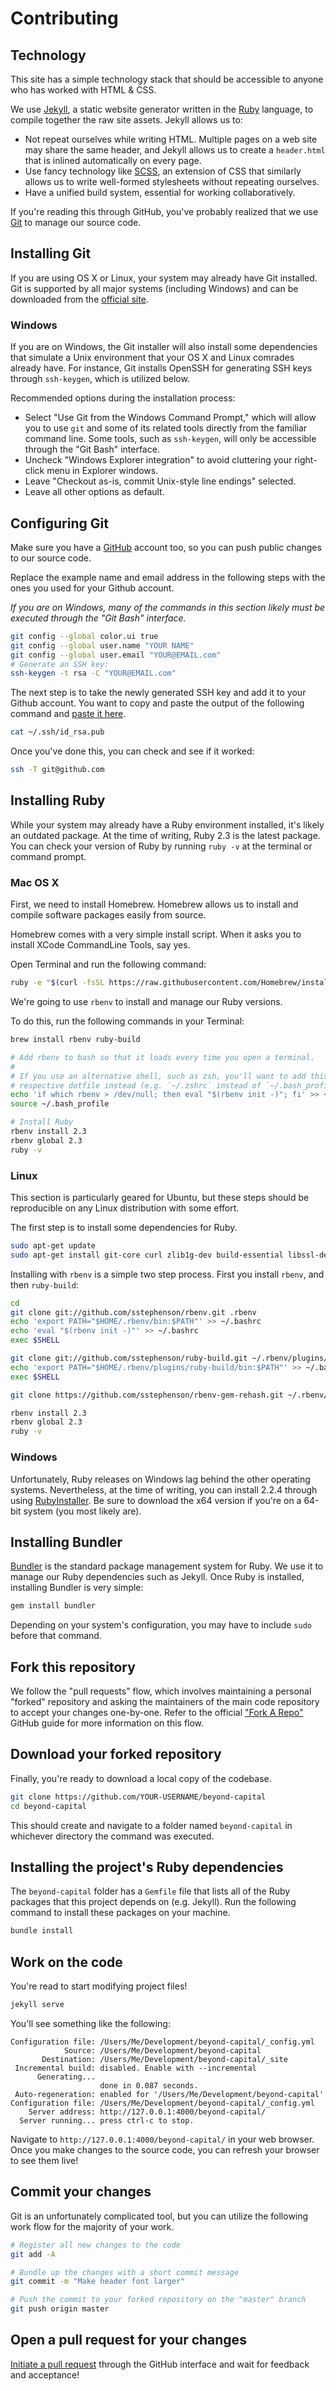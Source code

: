 # Contributing

## Technology

This site has a simple technology stack that should be accessible to anyone who has worked with HTML & CSS.

We use [Jekyll](https://jekyllrb.com/), a static website generator written in the [Ruby](https://www.ruby-lang.org/en/) language, to compile together the raw site assets. Jekyll allows us to:

* Not repeat ourselves while writing HTML. Multiple pages on a web site may share the same header, and Jekyll allows us to create a `header.html` that is inlined automatically on every page.
* Use fancy technology like [SCSS](http://sass-lang.com/), an extension of CSS that similarly allows us to write well-formed stylesheets without repeating ourselves.
* Have a unified build system, essential for working collaboratively.

If you're reading this through GitHub, you've probably realized that we use [Git](https://git-scm.com/) to manage our source code.

## Installing Git

If you are using OS X or Linux, your system may already have Git installed. Git is supported by all major systems (including Windows) and can be downloaded from the [official site](https://git-scm.com/).

### Windows

If you are on Windows, the Git installer will also install some dependencies that simulate a Unix environment that your OS X and Linux comrades already have. For instance, Git installs OpenSSH for generating SSH keys through `ssh-keygen`, which is utilized below.

Recommended options during the installation process:

* Select "Use Git from the Windows Command Prompt," which will allow you to use `git` and some of its related tools directly from the familiar command line. Some tools, such as `ssh-keygen`, will only be accessible through the "Git Bash" interface.
* Uncheck "Windows Explorer integration" to avoid cluttering your right-click menu in Explorer windows.
* Leave "Checkout as-is, commit Unix-style line endings" selected.
* Leave all other options as default.

## Configuring Git

Make sure you have a [GitHub](https://github.com) account too, so you can push public changes to our source code.

Replace the example name and email address in the following steps with the ones you used for your Github account.

*If you are on Windows, many of the commands in this section likely must be executed through the "Git Bash" interface.*

```sh
git config --global color.ui true
git config --global user.name "YOUR NAME"
git config --global user.email "YOUR@EMAIL.com"
# Generate an SSH key:
ssh-keygen -t rsa -C "YOUR@EMAIL.com"
```

The next step is to take the newly generated SSH key and add it to your Github account. You want to copy and paste the output of the following command and [paste it here](https://github.com/settings/ssh).

```sh
cat ~/.ssh/id_rsa.pub
```

Once you've done this, you can check and see if it worked:

```sh
ssh -T git@github.com
```

## Installing Ruby

While your system may already have a Ruby environment installed, it's likely an outdated package. At the time of writing, Ruby 2.3 is the latest package. You can check your version of Ruby by running `ruby -v` at the terminal or command prompt.

### Mac OS X

First, we need to install Homebrew. Homebrew allows us to install and compile software packages easily from source.

Homebrew comes with a very simple install script. When it asks you to install XCode CommandLine Tools, say yes.

Open Terminal and run the following command:

```sh
ruby -e "$(curl -fsSL https://raw.githubusercontent.com/Homebrew/install/master/install)"
```

We're going to use `rbenv` to install and manage our Ruby versions.

To do this, run the following commands in your Terminal:

```sh
brew install rbenv ruby-build

# Add rbenv to bash so that it loads every time you open a terminal.
#
# If you use an alternative shell, such as zsh, you'll want to add this line to its
# respective dotfile instead (e.g. `~/.zshrc` instead of `~/.bash_profile`).
echo 'if which rbenv > /dev/null; then eval "$(rbenv init -)"; fi' >> ~/.bash_profile
source ~/.bash_profile

# Install Ruby
rbenv install 2.3
rbenv global 2.3
ruby -v
```

### Linux

This section is particularly geared for Ubuntu, but these steps should be reproducible on any Linux distribution with some effort.

The first step is to install some dependencies for Ruby.

```sh
sudo apt-get update
sudo apt-get install git-core curl zlib1g-dev build-essential libssl-dev libreadline-dev libyaml-dev libsqlite3-dev sqlite3 libxml2-dev libxslt1-dev libcurl4-openssl-dev python-software-properties libffi-dev
```

Installing with `rbenv` is a simple two step process. First you install `rbenv`, and then `ruby-build`:

```sh
cd
git clone git://github.com/sstephenson/rbenv.git .rbenv
echo 'export PATH="$HOME/.rbenv/bin:$PATH"' >> ~/.bashrc
echo 'eval "$(rbenv init -)"' >> ~/.bashrc
exec $SHELL

git clone git://github.com/sstephenson/ruby-build.git ~/.rbenv/plugins/ruby-build
echo 'export PATH="$HOME/.rbenv/plugins/ruby-build/bin:$PATH"' >> ~/.bashrc
exec $SHELL

git clone https://github.com/sstephenson/rbenv-gem-rehash.git ~/.rbenv/plugins/rbenv-gem-rehash

rbenv install 2.3
rbenv global 2.3
ruby -v
```

### Windows

Unfortunately, Ruby releases on Windows lag behind the other operating systems. Nevertheless, at the time of writing, you can install 2.2.4 through using [RubyInstaller](http://rubyinstaller.org/downloads/). Be sure to download the x64 version if you're on a 64-bit system (you most likely are).

## Installing Bundler

[Bundler](http://bundler.io/) is the standard package management system for Ruby. We use it to manage our Ruby dependencies such as Jekyll. Once Ruby is installed, installing Bundler is very simple:

```sh
gem install bundler
```

Depending on your system's configuration, you may have to include `sudo` before that command.

## Fork this repository

We follow the "pull requests" flow, which involves maintaining a personal "forked" repository and asking the maintainers of the main code repository to accept your changes one-by-one. Refer to the official ["Fork A Repo"](https://help.github.com/articles/fork-a-repo/) GitHub guide for more information on this flow.

## Download your forked repository

Finally, you're ready to download a local copy of the codebase.

```sh
git clone https://github.com/YOUR-USERNAME/beyond-capital
cd beyond-capital
```

This should create and navigate to a folder named `beyond-capital` in whichever directory the command was executed.

## Installing the project's Ruby dependencies

The `beyond-capital` folder has a `Gemfile` file that lists all of the Ruby packages that this project depends on (e.g. Jekyll). Run the following command to install these packages on your machine.

```sh
bundle install
```

## Work on the code

You're read to start modifying project files!

```sh
jekyll serve
```

You'll see something like the following:

```
Configuration file: /Users/Me/Development/beyond-capital/_config.yml
            Source: /Users/Me/Development/beyond-capital
       Destination: /Users/Me/Development/beyond-capital/_site
 Incremental build: disabled. Enable with --incremental
      Generating...
                    done in 0.087 seconds.
 Auto-regeneration: enabled for '/Users/Me/Development/beyond-capital'
Configuration file: /Users/Me/Development/beyond-capital/_config.yml
    Server address: http://127.0.0.1:4000/beyond-capital/
  Server running... press ctrl-c to stop.
```

Navigate to `http://127.0.0.1:4000/beyond-capital/` in your web browser. Once you make changes to the source code, you can refresh your browser to see them live!

## Commit your changes

Git is an unfortunately complicated tool, but you can utilize the following work flow for the majority of your work.

```sh
# Register all new changes to the code
git add -A

# Bundle up the changes with a short commit message
git commit -m "Make header font larger"

# Push the commit to your forked repository on the "master" branch
git push origin master
```

## Open a pull request for your changes

[Initiate a pull request](https://help.github.com/articles/using-pull-requests/) through the GitHub interface and wait for feedback and acceptance!
